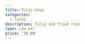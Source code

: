 ```yaml
---
title: Tulip Soup
categories:
  - lunch
description: Tulip and fried rice
type: raw bar
price: '10.00'
---
```


